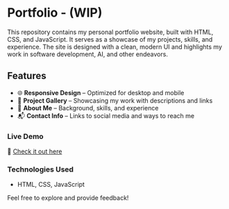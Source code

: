 # Portfolio - (WIP)

This repository contains my personal portfolio website, built with HTML, CSS, and JavaScript. It serves as a showcase of my projects, skills, and experience. The site is designed with a clean, modern UI and highlights my work in software development, AI, and other endeavors.  

## Features  
- 🌐 **Responsive Design** – Optimized for desktop and mobile  
- 💼 **Project Gallery** – Showcasing my work with descriptions and links  
- 👤 **About Me** – Background, skills, and experience  
- 📬 **Contact Info** – Links to social media and ways to reach me  

### Live Demo  
🚀 [Check it out here](https://siucrae.github.io/portfolio/) 

### Technologies Used  
- HTML, CSS, JavaScript

Feel free to explore and provide feedback!  
